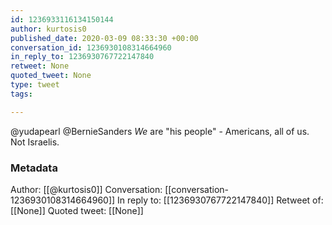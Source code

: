 ```yaml
---
id: 1236933116134150144
author: kurtosis0
published_date: 2020-03-09 08:33:30 +00:00
conversation_id: 1236930108314664960
in_reply_to: 1236930767722147840
retweet: None
quoted_tweet: None
type: tweet
tags:

---
```


@yudapearl @BernieSanders *We* are "his people" - Americans, all of us. Not Israelis.

### Metadata

Author: [[@kurtosis0]]
Conversation: [[conversation-1236930108314664960]]
In reply to: [[1236930767722147840]]
Retweet of: [[None]]
Quoted tweet: [[None]]

